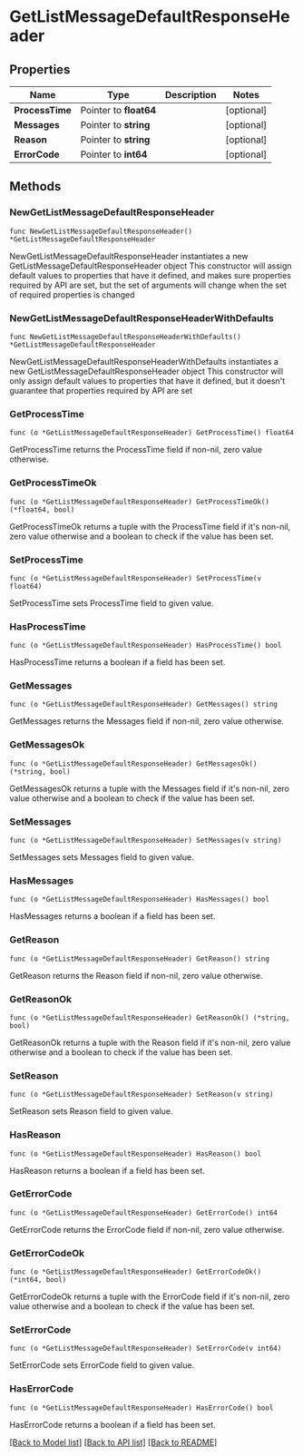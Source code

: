 # GetListMessageDefaultResponseHeader

## Properties

Name | Type | Description | Notes
------------ | ------------- | ------------- | -------------
**ProcessTime** | Pointer to **float64** |  | [optional] 
**Messages** | Pointer to **string** |  | [optional] 
**Reason** | Pointer to **string** |  | [optional] 
**ErrorCode** | Pointer to **int64** |  | [optional] 

## Methods

### NewGetListMessageDefaultResponseHeader

`func NewGetListMessageDefaultResponseHeader() *GetListMessageDefaultResponseHeader`

NewGetListMessageDefaultResponseHeader instantiates a new GetListMessageDefaultResponseHeader object
This constructor will assign default values to properties that have it defined,
and makes sure properties required by API are set, but the set of arguments
will change when the set of required properties is changed

### NewGetListMessageDefaultResponseHeaderWithDefaults

`func NewGetListMessageDefaultResponseHeaderWithDefaults() *GetListMessageDefaultResponseHeader`

NewGetListMessageDefaultResponseHeaderWithDefaults instantiates a new GetListMessageDefaultResponseHeader object
This constructor will only assign default values to properties that have it defined,
but it doesn't guarantee that properties required by API are set

### GetProcessTime

`func (o *GetListMessageDefaultResponseHeader) GetProcessTime() float64`

GetProcessTime returns the ProcessTime field if non-nil, zero value otherwise.

### GetProcessTimeOk

`func (o *GetListMessageDefaultResponseHeader) GetProcessTimeOk() (*float64, bool)`

GetProcessTimeOk returns a tuple with the ProcessTime field if it's non-nil, zero value otherwise
and a boolean to check if the value has been set.

### SetProcessTime

`func (o *GetListMessageDefaultResponseHeader) SetProcessTime(v float64)`

SetProcessTime sets ProcessTime field to given value.

### HasProcessTime

`func (o *GetListMessageDefaultResponseHeader) HasProcessTime() bool`

HasProcessTime returns a boolean if a field has been set.

### GetMessages

`func (o *GetListMessageDefaultResponseHeader) GetMessages() string`

GetMessages returns the Messages field if non-nil, zero value otherwise.

### GetMessagesOk

`func (o *GetListMessageDefaultResponseHeader) GetMessagesOk() (*string, bool)`

GetMessagesOk returns a tuple with the Messages field if it's non-nil, zero value otherwise
and a boolean to check if the value has been set.

### SetMessages

`func (o *GetListMessageDefaultResponseHeader) SetMessages(v string)`

SetMessages sets Messages field to given value.

### HasMessages

`func (o *GetListMessageDefaultResponseHeader) HasMessages() bool`

HasMessages returns a boolean if a field has been set.

### GetReason

`func (o *GetListMessageDefaultResponseHeader) GetReason() string`

GetReason returns the Reason field if non-nil, zero value otherwise.

### GetReasonOk

`func (o *GetListMessageDefaultResponseHeader) GetReasonOk() (*string, bool)`

GetReasonOk returns a tuple with the Reason field if it's non-nil, zero value otherwise
and a boolean to check if the value has been set.

### SetReason

`func (o *GetListMessageDefaultResponseHeader) SetReason(v string)`

SetReason sets Reason field to given value.

### HasReason

`func (o *GetListMessageDefaultResponseHeader) HasReason() bool`

HasReason returns a boolean if a field has been set.

### GetErrorCode

`func (o *GetListMessageDefaultResponseHeader) GetErrorCode() int64`

GetErrorCode returns the ErrorCode field if non-nil, zero value otherwise.

### GetErrorCodeOk

`func (o *GetListMessageDefaultResponseHeader) GetErrorCodeOk() (*int64, bool)`

GetErrorCodeOk returns a tuple with the ErrorCode field if it's non-nil, zero value otherwise
and a boolean to check if the value has been set.

### SetErrorCode

`func (o *GetListMessageDefaultResponseHeader) SetErrorCode(v int64)`

SetErrorCode sets ErrorCode field to given value.

### HasErrorCode

`func (o *GetListMessageDefaultResponseHeader) HasErrorCode() bool`

HasErrorCode returns a boolean if a field has been set.


[[Back to Model list]](../README.md#documentation-for-models) [[Back to API list]](../README.md#documentation-for-api-endpoints) [[Back to README]](../README.md)


